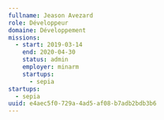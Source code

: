 ```yaml
---
fullname: Jeason Avezard
role: Développeur
domaine: Développement
missions:
  - start: 2019-03-14
    end: 2020-04-30
    status: admin
    employer: minarm
    startups:
      - sepia
startups:
  - sepia
uuid: e4aec5f0-729a-4ad5-af08-b7adb2bdb3b6
---
```

